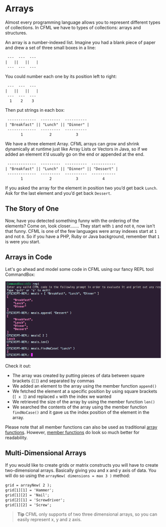 # Arrays

Almost every programming language allows you to represent different types of collections.  In CFML we have to types of collections: arrays and structures.

An array is a number-indexed list. Imagine you had a blank piece of paper and drew a set of three small boxes in a line:


```
 ---  ---  ---
|   ||   ||   |
 ---  ---  ---
```

You could number each one by its position left to right:

```
 ---  ---  ---
|   ||   ||   |
 ---  ---  ---
  1    2    3
```

Then put strings in each box:

```
 -------------  ---------  ----------
| "Breakfast" || "Lunch" || "Dinner" |
 -------------  ---------  ----------
       1            2           3
```

We have a three element Array. CFML arrays can grow and shrink dynamically at runtime just like Array Lists or Vectors in Java, so if we added an element it’d usually go on the end or appended at the end.

```
 -------------  ---------  ----------  -----------
| "Breakfast" || "Lunch" || "Dinner" || "Dessert" |
 -------------  ---------  ----------  -----------
       1            2           3           4
```

If you asked the array for the element in position two you’d get back `Lunch`. Ask for the last element and you’d get back `Dessert`.

## The Story of One

Now, have you detected something funny with the ordering of the elements? Come on, look closer....... They start with `1` and not `0`, now isn't that funny.  CFML is one of the few languages were array indexes start at `1` and not `0`.  So if you have a PHP, Ruby or Java background, remember that `1` is were you start.

## Arrays in Code

Let's go ahead and model some code in CFML using our fancy REPL tool CommandBox:

![](/assets/arrays_in_code.png)

Check it out:

* The array was created by putting pieces of data between square brackets (`[]`) and separated by commas
* We added an element to the array using the member function `append()`
* We fetched the element at a specific position by using square brackets (`[ x ]`) and replaced `x` with the index we wanted
* We retrieved the size of the array by using the member function `len()`
* We searched the contents of the array using the member function `findNoCase()` and it gave us the index position of the element in the array.

Please note that all member functions can also be used as traditional [array functions](https://cfdocs.org/array-functions). However, [member functions](https://cfdocs.org/member) do look so much better for readability.

## Multi-Dimensional Arrays

If you would like to create grids or matrix constructs you will have to create two-dimensional arrays.  Basically giving you and x and y axis of data.  You will do so using the `arrayNew( dimensions = max 3 )` method:

```
grid = arrayNew( 2 );
grid[1][1] = 'Hammer';
grid[1][2] = 'Nail';
grid[2][1] = 'Screwdriver';
grid[1][2] = 'Screw';
```

> **Tip** CFML only supports of two three dimensional arrays, so you can easily represent x, y and z axis.


